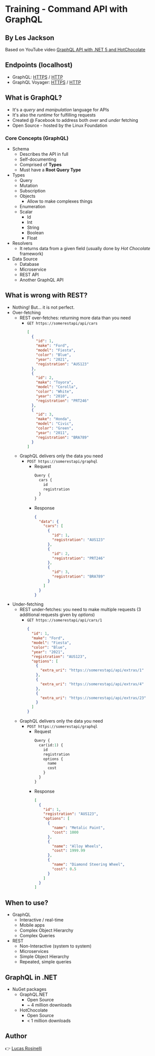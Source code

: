 # Training - Command API with GraphQL
## By Les Jackson
Based on YouTube video [GraphQL API with .NET 5 and HotChocolate](https://www.youtube.com/watch?v=HuN94qNwQmM)

## Endpoints (localhost)
* GraphQL: [HTTPS](https://localhost:5001/graphql) / [HTTP](http://localhost:5000/graphql)
* GraphQL Voyager: [HTTPS](https://localhost:5001/graphql-voyager) / [HTTP](http://localhost:5000/graphql-voyager)

## What is GraphQL?
- It's a *query* and *manipulation* language for APIs
- It's also the *runtime* for fulfilling requests
- Created @ Facebook to address both *over* and *under* fetching
- Open Source - hosted by the Linux Foundation

### Core Concepts (GraphQL)
- Schema
  - Describes the API in full
  - Self-documenting
  - Comprised of **Types**
  - Must have a **Root Query Type**
- Types
  - Query
  - Mutation
  - Subscription
  - Objects
    - Allow to make complexes things
  - Enumeration
  - Scalar
    - Id
    - Int
    - String
    - Boolean
    - Float
- Resolvers
  - It returns data from a given field (usually done by *Hot Chocolate* framework)
- Data Source
  - Database
  - Microservice
  - REST API
  - Another GraphQL API

## What is wrong with REST?
- Nothing! But... it is not perfect.
- Over-fetching
  - REST over-fetches: returning more data than you need
    - `GET https://somerestapi/api/cars`
      ```json
      [
        {
          "id": 1,
          "make": "Ford",
          "model": "Fiesta",
          "color": "Blue",
          "year": "2021",
          "registration": "AUS123"
        },
        {
          "id": 2,
          "make": "Toyora",
          "model": "Corolla",
          "color": "White",
          "year": "2010",
          "registration": "PRT246"
        },
        {
          "id": 3,
          "make": "Honda",
          "model": "Civic",
          "color": "Green",
          "year": "2011",
          "registration": "BRA789"
        }
      ]
      ```
  - GraphQL delivers only the data you need
    - `POST https://somerestapi/graphql`
      - Request
        ```graphql
        Query {
          cars {
            id
            registration
          }
        }
        ```
      - Response
        ```json
        {
          "data": {
            "cars": [
              {
                "id": 1,
                "registration": "AUS123"
              },
              {
                "id": 2,
                "registration": "PRT246"
              },
              {
                "id": 3,
                "registration": "BRA789"
              }
            ]
          }
        }
        ```
- Under-fetching
  - REST under-fetches: you need to make multiple requests (3 additional requests given by *options*)
    - `GET https://somerestapi/api/cars/1`
      ```json
      {
        "id": 1,
        "make": "Ford",
        "model": "Fiesta",
        "color": "Blue",
        "year": "2021",
        "registration": "AUS123",
        "options": [
          {
            "extra_uri": "https://somerestapi/api/extras/1"
          },
          {
            "extra_uri": "https://somerestapi/api/extras/4"
          },
          {
            "extra_uri": "https://somerestapi/api/extras/23"
          }
        ]
      }
      ```
  - GraphQL delivers only the data you need
    - `POST https://somerestapi/graphql`
      - Request
        ```graphql
        Query {
          car(id:1) {
            id
            registration
            options {
              name
              cost
            }
          }
        }
        ```
      - Response
        ```json
        [
          {
            "id": 1,
            "registration": "AUS123",
            "options": [
              {
                "name": "Metalic Paint",
                "cost": 1000
              },
              {
                "name": "Alloy Wheels",
                "cost": 1999.99
              },
              {
                "name": "Diamond Steering Wheel",
                "cost": 0.5
              }
            ]
          }
        ]
        ```

## When to use?
- GraphQL
  - Interactive / real-time
  - Mobile apps
  - Complex Object Hierarchy
  - Complex Queries
- REST
  - Non-Interactive (system to system)
  - Microservices
  - Simple Object Hierarchy
  - Repeated, simple queries

## GraphQL in .NET
- NuGet packages
  - GraphQL.NET
    - Open Source
    - ~ 4 million downloads
  - HotChocolate
    - Open Source
    - &lt; 1 million downloads

## Author
:point_right: [Lucas Rosinelli](https://www.lucasrosinelli.com)
